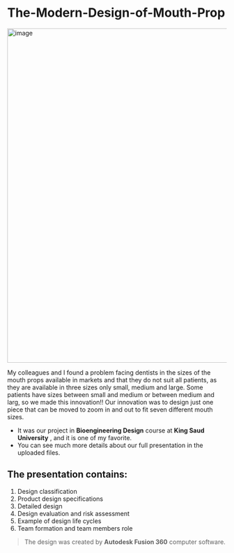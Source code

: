 # The-Modern-Design-of-Mouth-Prop
<img width="768" alt="image" src="https://user-images.githubusercontent.com/88155243/128798308-24ea8561-9548-4ceb-93fd-e89fa5684149.png">

My colleagues and I found a problem facing dentists in the sizes of the mouth props available in markets and that they do not suit all patients, as they are available in three sizes only small, medium and large. Some patients have sizes between small and medium or between medium and larg, so we made this innovation!!
Our innovation was to design just one piece that can be moved to zoom in and out to fit seven different mouth sizes.

- It was our project in **Bioengineering Design** course at **King Saud University** , and it is one of my favorite. 
- You can see much more details about our full presentation in the uploaded files.

## The presentation contains:
1. Design classification
2. Product design specifications
3. Detailed design
4. Design evaluation and risk assessment
5. Example of design life cycles
6. Team formation and team members role


> The design was created by **Autodesk Fusion 360** computer software.
